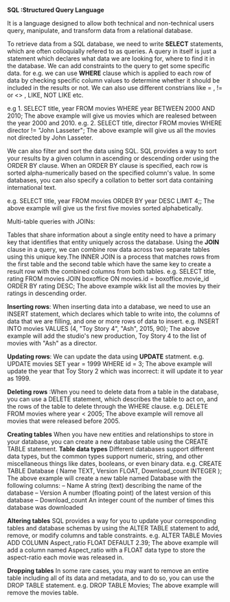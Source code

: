 **SQL :Structured Query Language**

It is a language designed to allow both technical and non-technical users query, manipulate, and transform data from a relational database. 

To retrieve data from a SQL database, we need to write **SELECT** statements, which are often colloquially refered to as queries. A query in itself is just a statement which declares what data we are looking for, where to find it in the database. We can add constraints to the query to get some specific data.
for e.g. we can use **WHERE** clause which is applied to each row of data by checking specific column values to determine whether it should be included in the results or not. We can also use different constrians like = , != or <>	, LIKE, NOT LIKE etc.

e.g  1.  SELECT title, year FROM movies
WHERE year BETWEEN 2000 AND 2010;
The above example will give us movies which are realesed between the year 2000 and 2010.
e.g. 2. SELECT title, director FROM movies 
WHERE director != "John Lasseter";
The above example will give us all the movies not directed by John Lasseter.

We can also filter and sort the data using SQL.
SQL provides a way to sort your results by a given column in ascending or descending order using the ORDER BY clause. When an ORDER BY clause is specified, each row is sorted alpha-numerically based on the specified column's value. In some databases, you can also specify a collation to better sort data containing international text.

e.g. SELECT title, year FROM movies
ORDER BY year DESC
LIMIT 4;;
The above example will give us the first five movies sorted alphabetically.

Multi-table queries with JOINs:

Tables that share information about a single entity need to have a primary key that identifies that entity uniquely across the database. 
Using the **JOIN** clause in a query, we can combine row data across two separate tables using this unique key.The INNER JOIN is a process that matches rows from the first table and the second table which have the same key to create a result row with the combined columns from both tables.
e.g. 
SELECT title, rating
FROM movies
  JOIN boxoffice
    ON movies.id = boxoffice.movie_id
ORDER BY rating DESC;
The above example wikk list all the movies by their ratings in descending order.

**Inserting rows**: When inserting data into a database, we need to use an INSERT statement, which declares which table to write into, the columns of data that we are filling, and one or more rows of data to insert.
e.g.
INSERT INTO movies VALUES (4, "Toy Story 4", "Ash", 2015, 90);
The above example will add the studio's new production, Toy Story 4 to the list of movies with "Ash" as a director.

**Updating rows**: We can update the data using **UPDATE** statment.
e.g.
UPDATE movies
SET year = 1999
WHERE id = 3;
The above example will update the year that Toy Story 2 which was incorrect: it will update it to year as 1999.

**Deleting rows** :When you need to delete data from a table in the database, you can use a DELETE statement, which describes the table to act on, and the rows of the table to delete through the WHERE clause.
e.g.
DELETE FROM movies
where year < 2005;
The above example will remove all movies that were released before 2005.

**Creating tables** When you have new entities and relationships to store in your database, you can create a new database table using the CREATE TABLE statement.
**Table data types** Different databases support different data types, but the common types support numeric, string, and other miscellaneous things like dates, booleans, or even binary data.
e.g.
CREATE TABLE Database (
    Name TEXT,
    Version FLOAT,
    Download_count INTEGER
);
The above example will create a new table named Database with the following columns:
– Name A string (text) describing the name of the database
– Version A number (floating point) of the latest version of this database
– Download_count An integer count of the number of times this database was downloaded

**Altering tables** SQL provides a way for you to update your corresponding tables and database schemas by using the ALTER TABLE statement to add, remove, or modify columns and table constraints.
e.g.
ALTER TABLE Movies
  ADD COLUMN Aspect_ratio FLOAT DEFAULT 2.39;
The above example will add a column named Aspect_ratio with a FLOAT data type to store the aspect-ratio each movie was released in.

**Dropping tables** In some rare cases, you may want to remove an entire table including all of its data and metadata, and to do so, you can use the DROP TABLE statement.
e.g.
DROP TABLE Movies;
The above example will remove the movies table.


